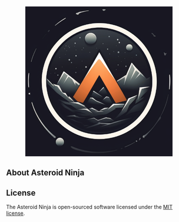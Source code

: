 <p align="center"><a href="https://laravel.com" target="_blank"><img src="https://github.com/lukepower/asteroid-ninja/blob/main/public/img/asteroid-ninja.png?raw=true" width="400" alt=" Logo"></a></p>



## About Asteroid Ninja

## License

The Asteroid Ninja is open-sourced software licensed under the [MIT license](https://opensource.org/licenses/MIT).
